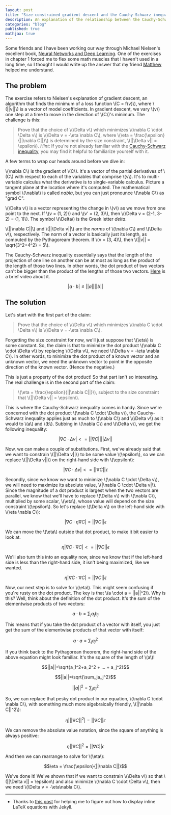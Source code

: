 ```yaml
---
layout: post
title: "Size-constrained gradient descent and the Cauchy-Schwarz inequality, explained step-by-step"
description: An explanation of the relationship between the Cauchy-Schwarz inequality and gradient descent.
categories: "blog"
published: true
mathjax: true
---
```


<script type="text/javascript" async
  src="https://cdn.mathjax.org/mathjax/latest/MathJax.js?config=TeX-MML-AM_CHTML">
</script>

Some friends and I have been working our way through Michael Nielsen's excellent book, [Neural Networks and Deep Learning](http://neuralnetworksanddeeplearning.com/). One of the exercises in chapter 1 forced me to flex some math muscles that I haven't used in a long time, so I thought I would write up the answer that my friend [Matthew](https://twitter.com/mattyj612) helped me understand.

## The problem

The exercise refers to Nielsen's explanation of gradient descent, an algorithm that finds the minimum of a loss function \\(C = f(v)\\), where \\(\|\|v\|\|\\) is a vector of model coefficients. In gradient descent, we vary \\(v\\) one step at a time to move in the direction of \\(C\\)'s minimum. The challenge is this:

> Prove that the choice of \\(\Delta v\\) which minimizes \\(\nabla C \cdot \Delta v\\) is \\(\Delta v = -\eta \nabla C\\), where \\(\eta = \frac{\epsilon}{\|\|\nabla C\|\|}\\) is determined by the size constraint, \\(\|\|\Delta v\|\| = \epsilon\\). *Hint*: If you're not already familiar with the [Cauchy-Schwarz inequality](https://en.wikipedia.org/wiki/Cauchy%E2%80%93Schwarz_inequality), you may find it helpful to familiarize yourself with it.

A few terms to wrap our heads around before we dive in:

\\(\nabla C\\) is the gradient of \\(C\\). It's a vector of the partial derivatives of \\(C\\) with respect to each of the variables that comprise \\(v\\). It's to multi-variable calculus what the derivative is to single-variable calculus. Picture a tangent plane at the location where it's computed. The mathematical symbol \\(\nabla\\) is called *nabla*, but you can just pronounce \\(\nabla C\\) as "grad C".

\\(\Delta v\\) is a vector representing the change in \\(v\\) as we move from one point to the next. If \\(v = (1, 2)\\) and \\(v' = (2, 3)\\), then \\(\Delta v = (2-1, 3-2) = (1, 1)\\). The symbol \\(\Delta\\) is the Greek letter *delta*.

\\(\|\|\nabla C\|\|\\) and \\(\|\|\Delta v\|\|\\) are the *norms* of \\(\nabla C\\) and \\(\Delta v\\), respectively. The norm of a vector is basically just its length, as computed by the Pythagoream theorem. If \\(v = (3, 4)\\), then \\(\|\|v\|\| = \sqrt{3^2+4^2} = 5\\).

The Cauchy-Schwarz inequality essentially says that the length of the projection of one line on another can be at most as long as the product of the length of those two lines. In other words, the dot product of two vectors can't be bigger than the product of the lengths of those two vectors. [Here](https://www.youtube.com/watch?v=YL3DeTiBcoo) is a brief video about it.

$$|a \cdot b| \leq ||a||||b||$$

## The solution

Let's start with the first part of the claim:

> Prove that the choice of \\(\Delta v\\) which minimizes \\(\nabla C \cdot \Delta v\\) is \\(\Delta v = -\eta \nabla C\\).

Forgetting the size constraint for now, we'll just suppose that \\(\eta\\) is some constant. So, the claim is that to minimize the dot product \\(\nabla C \cdot \Delta v\\) by replacing \\(\Delta v\\), we need \\(\Delta v = -\eta \nabla C\\). In other words, to minimize the dot product of a known vector and an unknown vector, we need the unknown vector to point in the opposite direction of the known vector. (Hence the negative.)

This is just a property of the dot product! So that part isn't so interesting. The real challenge is in the second part of the claim:

> \\(\eta = \frac{\epsilon}{\|\|\nabla C\|\|}\\), subject to the size constraint that \\(\|\|\Delta v\|\| = \epsilon\\).

This is where the Cauchy-Schwarz inequality comes in handy. Since we're concerned with the dot product \\(\nabla C \cdot \Delta v\\), the Cauchy-Schwarz inequality applies just as much to \\(\nabla C\\) and \\(\Delta v\\) as it would to \\(a\\) and \\(b\\). Subbing in \\(\nabla C\\) and \\(\Delta v\\), we get the following inequality:

$$|\nabla C \cdot \Delta v| <= ||\nabla C|| ||\Delta v||$$

Now, we can make a couple of substitutions. First, we've already said that we want to constrain \\(\|\|\Delta v\|\|\\) to be some value \\(\epsilon\\), so we can replace \\(\|\|\Delta v\|\|\\) on the right-hand side with \\(\epsilon\\):

$$|\nabla C \cdot \Delta v| <= ||\nabla C|| \epsilon$$

Secondly, since we know we want to minimize \\(\nabla C \cdot \Delta v\\), we will need to maximize its absolute value, \\(\|\nabla C \cdot \Delta v\|\\). Since the magnitude of a dot product is largest when the two vectors are parallel, we know that we'll have to replace \\(\Delta v\\) with \\(\nabla C\\), multiplied by some scalar, \\(\eta\\), whose value will depend on the size constraint \\(\epsilon\\). So let's replace \\(\Delta v\\) on the left-hand side with \\(\eta \nabla C\\):

$$|\nabla C \cdot \eta \nabla C| = ||\nabla C|| \epsilon$$

We can move the \\(\eta\\) outside that dot product, to make it bit easier to look at.

$$\eta |\nabla C \cdot \nabla C| <= ||\nabla C|| \epsilon$$

We'll also turn this into an equality now, since we know that if the left-hand side is less than the right-hand side, it isn't being maximized, like we wanted.

$$\eta |\nabla C \cdot \nabla C| = ||\nabla C|| \epsilon$$

Now, our next step is to solve for \\(\eta\\). This might seem confusing if you're rusty on the dot product. The key is that \\(a \cdot a = \|\|a\|\|^2\\). Why is this? Well, think about the definition of the dot product. It's the sum of the elementwise products of two vectors:

$$a \cdot b = \sum_ja_jb_j$$

This means that if you take the dot product of a vector with itself, you just get the sum of the elementwise products of that vector with itself:

$$a \cdot a = \sum_ja_j^2$$

If you think back to the Pythagorean theorem, the right-hand side of the above equation might look familiar. It's the square of the length of \\(a\\)!

$$||a||=\sqrt{a_1^2+a_2^2 + ... + a_j^2}$$

$$||a||=\sqrt{\sum_ja_j^2}$$

$$||a||^2=\sum_ja_j^2$$

So, we can replace that pesky dot product in our equation, \\(\nabla C \cdot \nabla C\\), with something much more algebraically friendly, \\(\|\|\nabla C\|\|^2\\):

$$\eta |||\nabla C||^2| = ||\nabla C|| \epsilon$$

We can remove the absolute value notation, since the square of anything is always positive:

$$\eta ||\nabla C||^2 = ||\nabla C|| \epsilon$$

And then we can rearrange to solve for \\(\eta\\):

$$\eta = \frac{\epsilon}{||\nabla C||}$$

We've done it! We've shown that if we want to constrain \\(\Delta v\\) so that \\(\|\|\Delta v\|\| = \epsilon\\) and also minimize \\(\nabla C \cdot \Delta v\\), then we need \\(\Delta v = -\eta\nabla C\\).

------

* Thanks to [this post](http://www.gastonsanchez.com/visually-enforced/opinion/2014/02/16/Mathjax-with-jekyll/) for helping me to figure out how to display inline LaTeX equations with Jekyll.
